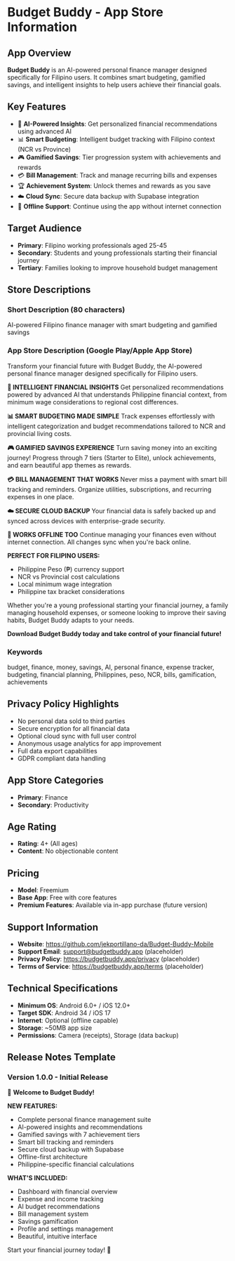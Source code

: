 # Budget Buddy - App Store Information

## App Overview
**Budget Buddy** is an AI-powered personal finance manager designed specifically for Filipino users. It combines smart budgeting, gamified savings, and intelligent insights to help users achieve their financial goals.

## Key Features
- 🤖 **AI-Powered Insights**: Get personalized financial recommendations using advanced AI
- 📊 **Smart Budgeting**: Intelligent budget tracking with Filipino context (NCR vs Province)
- 🎮 **Gamified Savings**: Tier progression system with achievements and rewards
- 💳 **Bill Management**: Track and manage recurring bills and expenses
- 🏆 **Achievement System**: Unlock themes and rewards as you save
- ☁️ **Cloud Sync**: Secure data backup with Supabase integration
- 📱 **Offline Support**: Continue using the app without internet connection

## Target Audience
- **Primary**: Filipino working professionals aged 25-45
- **Secondary**: Students and young professionals starting their financial journey
- **Tertiary**: Families looking to improve household budget management

## Store Descriptions

### Short Description (80 characters)
AI-powered Filipino finance manager with smart budgeting and gamified savings

### App Store Description (Google Play/Apple App Store)

Transform your financial future with Budget Buddy, the AI-powered personal finance manager designed specifically for Filipino users.

**🤖 INTELLIGENT FINANCIAL INSIGHTS**
Get personalized recommendations powered by advanced AI that understands Philippine financial context, from minimum wage considerations to regional cost differences.

**📊 SMART BUDGETING MADE SIMPLE**
Track expenses effortlessly with intelligent categorization and budget recommendations tailored to NCR and provincial living costs.

**🎮 GAMIFIED SAVINGS EXPERIENCE**
Turn saving money into an exciting journey! Progress through 7 tiers (Starter to Elite), unlock achievements, and earn beautiful app themes as rewards.

**💳 BILL MANAGEMENT THAT WORKS**
Never miss a payment with smart bill tracking and reminders. Organize utilities, subscriptions, and recurring expenses in one place.

**☁️ SECURE CLOUD BACKUP**
Your financial data is safely backed up and synced across devices with enterprise-grade security.

**📱 WORKS OFFLINE TOO**
Continue managing your finances even without internet connection. All changes sync when you're back online.

**PERFECT FOR FILIPINO USERS:**
- Philippine Peso (₱) currency support
- NCR vs Provincial cost calculations
- Local minimum wage integration
- Philippine tax bracket considerations

Whether you're a young professional starting your financial journey, a family managing household expenses, or someone looking to improve their saving habits, Budget Buddy adapts to your needs.

**Download Budget Buddy today and take control of your financial future!**

### Keywords
budget, finance, money, savings, AI, personal finance, expense tracker, budgeting, financial planning, Philippines, peso, NCR, bills, gamification, achievements

## Privacy Policy Highlights
- No personal data sold to third parties
- Secure encryption for all financial data
- Optional cloud sync with full user control
- Anonymous usage analytics for app improvement
- Full data export capabilities
- GDPR compliant data handling

## App Store Categories
- **Primary**: Finance
- **Secondary**: Productivity

## Age Rating
- **Rating**: 4+ (All ages)
- **Content**: No objectionable content

## Pricing
- **Model**: Freemium
- **Base App**: Free with core features
- **Premium Features**: Available via in-app purchase (future version)

## Support Information
- **Website**: https://github.com/jekportillano-da/Budget-Buddy-Mobile
- **Support Email**: support@budgetbuddy.app (placeholder)
- **Privacy Policy**: https://budgetbuddy.app/privacy (placeholder)
- **Terms of Service**: https://budgetbuddy.app/terms (placeholder)

## Technical Specifications
- **Minimum OS**: Android 6.0+ / iOS 12.0+
- **Target SDK**: Android 34 / iOS 17
- **Internet**: Optional (offline capable)
- **Storage**: ~50MB app size
- **Permissions**: Camera (receipts), Storage (data backup)

## Release Notes Template

### Version 1.0.0 - Initial Release
🎉 **Welcome to Budget Buddy!**

**NEW FEATURES:**
- Complete personal finance management suite
- AI-powered insights and recommendations  
- Gamified savings with 7 achievement tiers
- Smart bill tracking and reminders
- Secure cloud backup with Supabase
- Offline-first architecture
- Philippine-specific financial calculations

**WHAT'S INCLUDED:**
- Dashboard with financial overview
- Expense and income tracking
- AI budget recommendations
- Bill management system
- Savings gamification
- Profile and settings management
- Beautiful, intuitive interface

Start your financial journey today! 🚀